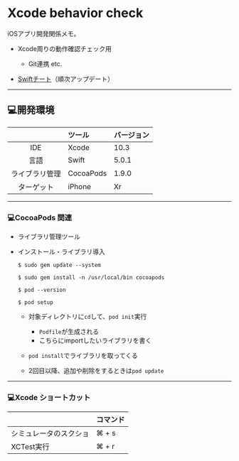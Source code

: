 # Xcode behavior check

iOSアプリ開発関係メモ。

- Xcode周りの動作確認チェック用

  - Git連携 etc.

- [Swiftチート](https://github.com/miolab/xcode_behavior_check/blob/master/MyPlaygroundSwift.playground/Contents.swift)（順次アップデート）

---

## 💻開発環境

| |ツール|バージョン|
|:--:|:--|:--|
| IDE | Xcode | 10.3 |
| 言語 | Swift | 5.0.1 |
| ライブラリ管理 | CocoaPods | 1.9.0 |
| ターゲット | iPhone | Xr |

---

### 💻CocoaPods 関連

- ライブラリ管理ツール

- インストール・ライブラリ導入
  ```
  $ sudo gem update --system

  $ sudo gem install -n /usr/local/bin cocoapods

  $ pod --version

  $ pod setup
  ```

  - 対象ディレクトリに`cd`して、`pod init`実行

    - `Podfile`が生成される
    - こちらにimportしたいライブラリを書く

  - `pod install`でライブラリを取ってくる
  - 2回目以降、追加や削除をするときは`pod update`

---

### 💻Xcode ショートカット

|  | コマンド |
|:--|:--|
| シミュレータのスクショ | ⌘ + s |
| XCTest実行 | ⌘ + r |
